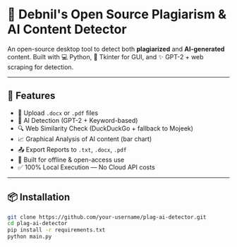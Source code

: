 # 🧠 Debnil's Open Source Plagiarism & AI Content Detector

An open-source desktop tool to detect both **plagiarized** and **AI-generated** content. Built with 💻 Python, 🧰 Tkinter for GUI, and ✨ GPT-2 + web scraping for detection.

---

## 🔧 Features

- 📂 Upload `.docx` or `.pdf` files
- 🤖 AI Detection (GPT-2 + Keyword-based)
- 🔍 Web Similarity Check (DuckDuckGo + fallback to Mojeek)
- 📈 Graphical Analysis of AI content (bar chart)
- 📤 Export Reports to `.txt`, `.docx`, `.pdf`
- 🧠 Built for offline & open-access use
- ✅ 100% Local Execution — No Cloud API costs

---

## 📦 Installation

```bash
git clone https://github.com/your-username/plag-ai-detector.git
cd plag-ai-detector
pip install -r requirements.txt
python main.py
